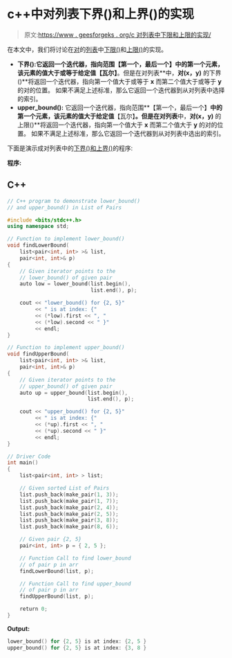# c++中对列表下界()和上界()的实现

> 原文:[https://www . geesforgeks . org/c 对列表中下限和上限的实现/](https://www.geeksforgeeks.org/implementation-of-lower_bound-and-upper_bound-in-list-of-pairs-in-c/)

在本文中，我们将讨论在[对](https://www.geeksforgeeks.org/pair-in-cpp-stl/)的[列表](https://www.geeksforgeeks.org/list-cpp-stl/)中[下限()](https://www.geeksforgeeks.org/lower_bound-in-cpp/)和[上限()](https://www.geeksforgeeks.org/stdupper_bound-in-cpp/)的实现。

*   **下界():**它返回一个迭代器，指向范围**【第一个，最后一个】**中的第一个元素，该元素的值大于或等于给定值**【瓦尔】**。但是在对列表**中，**对(x，y)** 的下界()**将返回一个迭代器，指向第一个值大于或等于 **x** 而第二个值大于或等于 **y** 的对的位置。
    如果不满足上述标准，那么它返回一个迭代器到从对列表中选择的索引。
*   **upper_bound():** 它返回一个迭代器，指向范围**【第一个，最后一个】**中的第一个元素，该元素的值大于给定值**【瓦尔】**。但是在对列表**中，**对(x，y)** 的上限()**将返回一个迭代器，指向第一个值大于 **x** 而第二个值大于 **y** 的对的位置。
    如果不满足上述标准，那么它返回一个迭代器到从对列表中选出的索引。

下面是演示成对列表中的[下界()和上界()](https://www.geeksforgeeks.org/upper_bound-and-lower_bound-for-vector-in-cpp-stl/)的程序:

**程序:**

## C++

```cpp
// C++ program to demonstrate lower_bound()
// and upper_bound() in List of Pairs

#include <bits/stdc++.h>
using namespace std;

// Function to implement lower_bound()
void findLowerBound(
    list<pair<int, int> >& list,
    pair<int, int>& p)
{
    // Given iterator points to the
    // lower_bound() of given pair
    auto low = lower_bound(list.begin(),
                           list.end(), p);

    cout << "lower_bound() for {2, 5}"
         << " is at index: {"
         << (*low).first << ", "
         << (*low).second << " }"
         << endl;
}

// Function to implement upper_bound()
void findUpperBound(
    list<pair<int, int> >& list,
    pair<int, int>& p)
{
    // Given iterator points to the
    // upper_bound() of given pair
    auto up = upper_bound(list.begin(),
                          list.end(), p);

    cout << "upper_bound() for {2, 5}"
         << " is at index: {"
         << (*up).first << ", "
         << (*up).second << " }"
         << endl;
}

// Driver Code
int main()
{
    list<pair<int, int> > list;

    // Given sorted List of Pairs
    list.push_back(make_pair(1, 3));
    list.push_back(make_pair(1, 7));
    list.push_back(make_pair(2, 4));
    list.push_back(make_pair(2, 5));
    list.push_back(make_pair(3, 8));
    list.push_back(make_pair(8, 6));

    // Given pair {2, 5}
    pair<int, int> p = { 2, 5 };

    // Function Call to find lower_bound
    // of pair p in arr
    findLowerBound(list, p);

    // Function Call to find upper_bound
    // of pair p in arr
    findUpperBound(list, p);

    return 0;
}
```

**Output:**

```cpp
lower_bound() for {2, 5} is at index: {2, 5 }
upper_bound() for {2, 5} is at index: {3, 8 }

```